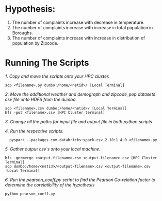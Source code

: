 # Hypothesis:

  1. The number of complaints increase with decrease in temperature.
  2. The number of complaints increase with increase in total population in Boroughs.
  3. The number of complaints increase with increase in distribution of population by Zipcode.
  
# Running The Scripts

*1. Copy and move the scripts onto your HPC cluster.*
 
    scp <filename>.py dumbo:/home/<netid>/ [Local Terminal]

*2. Move the additional weather and demograph and zipcode_pop datasets csv file onto HDFS from the dumbo.*
 
    scp <filename>.csv dumbo:/home/<netid>/ [Local Terminal]
    hfs -put <filename>.csv [HPC Cluster terminal]

*3. Change all the paths for input file and output file in both python scripts*
  
*4. Run the respective scripts:*
 
      pyspark --packages com.databricks:spark-csv_2.10:1.4.0 <filename>.py
  
*5. Gather output csv's onto your local machine.*
 
    hfs -getmerge <output-filename>.csv <output-filename>.csv [HPC Cluster Terminal]
    scp dumbo:/home/<netid>/<output-filename>.csv <output-filename>.csv [Local Terminal]
    
*6. Run the pearson_coeff.py script to find the Pearson Co-relation factor to determine the corelatibility of the hypothesis*
    
    python pearson_coeff.py
